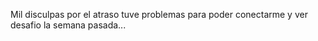 Mil disculpas por el atraso 
tuve problemas para poder conectarme y ver desafio la semana pasada...
